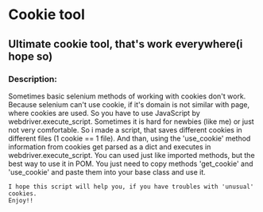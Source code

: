 # Cookie tool
## Ultimate cookie tool, that's work everywhere(i hope so)
### Description:
Sometimes basic selenium methods of working with cookies don't work. Because selenium can't use cookie, if it's domain is not similar with page, where cookies are used.
So you have to use JavaScript by webdriver.execute_script. Sometimes it is hard for newbies (like me) or just not very comfortable. So i made a script, that saves different cookies in different files
(1 cookie == 1 file). And than, using the 'use_cookie' method information from cookies get parsed as a dict and executes in webdriver.execute_script.
	You can used just like imported methods, but the best way to use it in POM. You just need to copy methods 'get_cookie' and 'use_cookie' and paste them into your base class and use it.
	
	
	I hope this script will help you, if you have troubles with 'unusual' cookies.
	Enjoy!!
